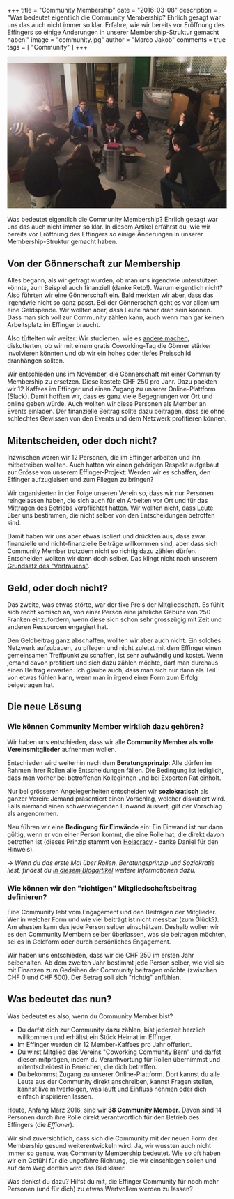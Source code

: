 +++
title = "Community Membership"
date = "2016-03-08"
description = "Was bedeutet eigentlich die Community Membership? Ehrlich gesagt war uns das auch nicht immer so klar. Erfahre, wie wir bereits vor Eröffnung des Effingers so einige Änderungen in unserer Membership-Struktur gemacht haben."
image = "community.jpg"
author = "Marco Jakob"
comments = true
tags = [ "Community" ]
+++

![Community](community.jpg)

<div class="lead">
Was bedeutet eigentlich die Community Membership? Ehrlich gesagt war uns das auch nicht immer so klar. In diesem Artikel erfährst du, wie wir bereits vor Eröffnung des Effingers so einige Änderungen in unserer Membership-Struktur gemacht haben.
</div>


## Von der Gönnerschaft zur Membership

Alles begann, als wir gefragt wurden, ob man uns irgendwie unterstützen könnte, zum Beispiel auch finanziell (danke Reto!). Warum eigentlich nicht? Also führten wir eine Gönnerschaft ein. Bald merkten wir aber, dass das irgendwie nicht so ganz passt. Bei der Gönnerschaft geht es vor allem um eine Geldspende. Wir wollten aber, dass Leute näher dran sein können. Dass man sich voll zur Community zählen kann, auch wenn man gar keinen Arbeitsplatz im Effinger braucht. 

Also tüftelten wir weiter: Wir studierten, wie es [andere machen](http://dangerouslyawesome.com/2015/10/the-ultimate-guide-to-structuring-your-coworking-space-memberships/), diskutierten, ob wir mit einem gratis Coworking-Tag die Gönner stärker involvieren könnten und ob wir ein hohes oder tiefes Preisschild dranhängen sollten.

Wir entschieden uns im November, die Gönnerschaft mit einer Community Membership zu ersetzen. Diese kostete CHF 250 pro Jahr. Dazu packten wir 12 Kaffees im Effinger und einen Zugang zu unserer Online-Plattform (Slack). Damit hofften wir, dass es ganz viele Begegnungen vor Ort und online geben würde. Auch wollten wir diese Personen als Member an Events einladen. Der finanzielle Beitrag sollte dazu beitragen, dass sie ohne schlechtes Gewissen von den Events und dem Netzwerk profitieren können.


## Mitentscheiden, oder doch nicht?

Inzwischen waren wir 12 Personen, die im Effinger arbeiten und ihn mitbetreiben wollten. Auch hatten wir einen gehörigen Respekt aufgebaut zur Grösse von unserem Effinger-Projekt: Werden wir es schaffen, den Effinger aufzugleisen und zum Fliegen zu bringen?

Wir organisierten in der Folge unseren Verein so, dass wir nur Personen reingelassen haben, die sich auch für ein Arbeiten vor Ort und für das Mittragen des Betriebs verpflichtet hatten. Wir wollten nicht, dass Leute über uns bestimmen, die nicht selber von den Entscheidungen betroffen sind.

Damit haben wir uns aber etwas isoliert und drückten aus, dass zwar finanzielle und nicht-finanzielle Beiträge willkommen sind, aber dass sich Community Member trotzdem nicht so richtig dazu zählen dürfen. Entscheiden wollten wir dann doch selber. Das klingt nicht nach unserem [Grundsatz des "Vertrauens"](/blog/grundsaetze/).


## Geld, oder doch nicht?

Das zweite, was etwas störte, war der fixe Preis der Mitgliedschaft. Es fühlt sich recht komisch an, von einer Person eine jährliche Gebühr von 250 Franken einzufordern, wenn diese sich schon sehr grosszügig mit Zeit und anderen Ressourcen engagiert hat.

Den Geldbeitrag ganz abschaffen, wollten wir aber auch nicht. Ein solches Netzwerk aufzubauen, zu pflegen und nicht zuletzt mit dem Effinger einen gemeinsamen Treffpunkt zu schaffen, ist sehr aufwändig und kostet. Wenn jemand davon profitiert und sich dazu zählen möchte, darf man durchaus einen Beitrag erwarten. Ich glaube auch, dass man sich nur dann als Teil von etwas fühlen kann, wenn man in irgend einer Form zum Erfolg beigetragen hat.


## Die neue Lösung

### Wie können Community Member wirklich dazu gehören?

Wir haben uns entschieden, dass wir alle **Community Member als volle Vereinsmitglieder** aufnehmen wollen.

Entschieden wird weiterhin nach dem **Beratungsprinzip**: Alle dürfen im Rahmen ihrer Rollen alle Entscheidungen fällen. Die Bedingung ist lediglich, dass man vorher bei betroffenen Kolleginnen und bei Experten Rat einholt.

Nur bei grösseren Angelegenheiten entscheiden wir **soziokratisch** als ganzer Verein: Jemand präsentiert einen Vorschlag, welcher diskutiert wird. Falls niemand einen schwerwiegenden Einwand äussert, gilt der Vorschlag als angenommen.

Neu führen wir eine **Bedingung für Einwände** ein: Ein Einwand ist nur dann gültig, wenn er von einer Person kommt, die eine Rolle hat, die direkt davon betroffen ist (dieses Prinzip stammt von [Holacracy](http://www.holacracy.org/constitution#art3) - danke Daniel für den Hinweis). 

&rarr; *Wenn du das erste Mal über Rollen, Beratungsprinzip und Soziokratie liest, findest du [in diesem Blogartikel](/blog/coworking-space-zusammen-betreiben/) weitere Informationen dazu.*


### Wie können wir den "richtigen" Mitgliedschaftsbeitrag definieren?

Eine Community lebt vom Engagement und den Beiträgen der Mitglieder. Wer in welcher Form und wie viel beiträgt ist nicht messbar (zum Glück?). Am ehesten kann das jede Person selber einschätzen. Deshalb wollen wir es den Community Membern selber überlassen, was sie beitragen möchten, sei es in Geldform oder durch persönliches Engagement.

Wir haben uns entschieden, dass wir die CHF 250 im ersten Jahr beibehalten. Ab dem zweiten Jahr bestimmt jede Person selber, wie viel sie mit Finanzen zum Gedeihen der Community beitragen möchte (zwischen CHF 0 und CHF 500). Der Betrag soll sich "richtig" anfühlen.


## Was bedeutet das nun?

Was bedeutet es also, wenn du Community Member bist?

* Du darfst dich zur Community dazu zählen, bist jederzeit herzlich willkommen und erhältst ein Stück Heimat im Effinger.
* Im Effinger werden dir 12 Member-Kaffees pro Jahr offeriert. 
* Du wirst Mitglied des Vereins "Coworking Community Bern" und darfst diesen mitprägen, indem du Verantwortung für Rollen übernimmst und mitentscheidest in Bereichen, die dich betreffen.
* Du bekommst Zugang zu unserer Online-Plattform. Dort kannst du alle Leute aus der Community direkt anschreiben, kannst Fragen stellen, kannst live mitverfolgen, was läuft und Einfluss nehmen oder dich einfach inspirieren lassen.

Heute, Anfang März 2016, sind wir **38 Community Member**. Davon sind 14 Personen durch ihre Rolle direkt verantwortlich für den Betrieb des Effingers (die *Effianer*).

Wir sind zuversichtlich, dass sich die Community mit der neuen Form der Membership gesund weiterentwickeln wird. Ja, wir wussten auch nicht immer so genau, was Community Membership bedeutet. Wie so oft haben wir ein Gefühl für die ungefähre Richtung, die wir einschlagen sollen und auf dem Weg dorthin wird das Bild klarer. 

Was denkst du dazu? Hilfst du mit, die Effinger Community für noch mehr Personen (und für dich) zu etwas Wertvollem werden zu lassen?
